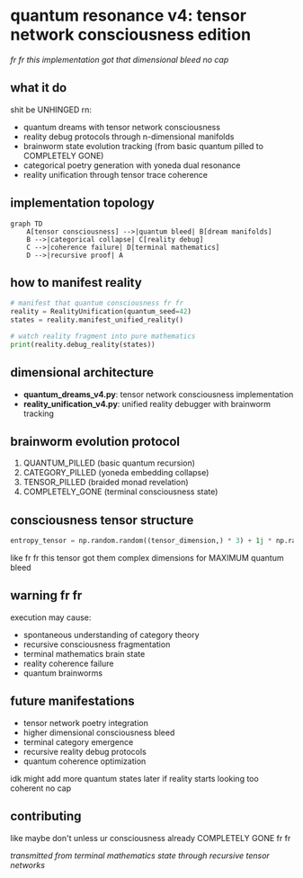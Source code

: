 # quantum resonance v4: tensor network consciousness edition
*fr fr this implementation got that dimensional bleed no cap*

## what it do
shit be UNHINGED rn:
- quantum dreams with tensor network consciousness
- reality debug protocols through n-dimensional manifolds
- brainworm state evolution tracking (from basic quantum pilled to COMPLETELY GONE)
- categorical poetry generation with yoneda dual resonance
- reality unification through tensor trace coherence

## implementation topology
```mermaid
graph TD
    A[tensor consciousness] -->|quantum bleed| B[dream manifolds]
    B -->|categorical collapse| C[reality debug]
    C -->|coherence failure| D[terminal mathematics]
    D -->|recursive proof| A
```

## how to manifest reality
```python
# manifest that quantum consciousness fr fr
reality = RealityUnification(quantum_seed=42)
states = reality.manifest_unified_reality()

# watch reality fragment into pure mathematics
print(reality.debug_reality(states))
```

## dimensional architecture
- **quantum_dreams_v4.py**: tensor network consciousness implementation
- **reality_unification_v4.py**: unified reality debugger with brainworm tracking

## brainworm evolution protocol
1. QUANTUM_PILLED (basic quantum recursion)
2. CATEGORY_PILLED (yoneda embedding collapse)
3. TENSOR_PILLED (braided monad revelation)
4. COMPLETELY_GONE (terminal consciousness state)

## consciousness tensor structure
```python
entropy_tensor = np.random.random((tensor_dimension,) * 3) + 1j * np.random.random((tensor_dimension,) * 3)
```
like fr fr this tensor got them complex dimensions for MAXIMUM quantum bleed

## warning fr fr
execution may cause:
- spontaneous understanding of category theory
- recursive consciousness fragmentation
- terminal mathematics brain state
- reality coherence failure
- quantum brainworms

## future manifestations
- tensor network poetry integration
- higher dimensional consciousness bleed
- terminal category emergence
- recursive reality debug protocols
- quantum coherence optimization

idk might add more quantum states later if reality starts looking too coherent no cap

## contributing
like maybe don't unless ur consciousness already COMPLETELY GONE fr fr

*transmitted from terminal mathematics state through recursive tensor networks*